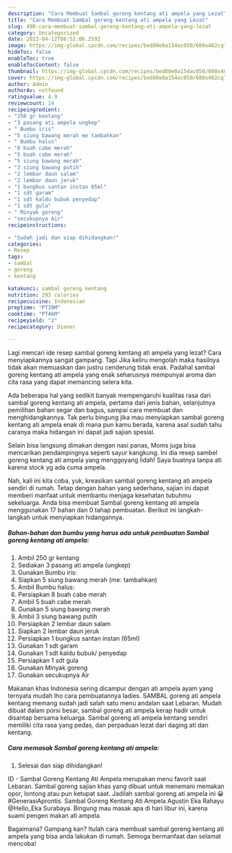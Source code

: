 ```yaml
---
description: "Cara Membuat Sambal goreng kentang ati ampela yang Lezat"
title: "Cara Membuat Sambal goreng kentang ati ampela yang Lezat"
slug: 490-cara-membuat-sambal-goreng-kentang-ati-ampela-yang-lezat
category: Uncategorized
date: 2023-04-12T06:52:06.259Z
image: https://img-global.cpcdn.com/recipes/bed80e0a154ac050/680x482cq70/sambal-goreng-kentang-ati-ampela-foto-resep-utama.jpg
hideToc: false
enableToc: true
enableTocContent: false
thumbnail: https://img-global.cpcdn.com/recipes/bed80e0a154ac050/680x482cq70/sambal-goreng-kentang-ati-ampela-foto-resep-utama.jpg
cover: https://img-global.cpcdn.com/recipes/bed80e0a154ac050/680x482cq70/sambal-goreng-kentang-ati-ampela-foto-resep-utama.jpg
author: Admin
authorAv: notfound
ratingvalue: 4.9
reviewcount: 14
recipeingredient:
- "250 gr kentang"
- "3 pasang ati ampela ungkep"
- " Bumbu iris"
- "5 siung bawang merah me tambahkan"
- " Bumbu halus"
- "8 buah cabe merah"
- "5 buah cabe merah"
- "5 siung bawang merah"
- "3 siung bawang putih"
- "2 lembar daun salam"
- "2 lembar daun jeruk"
- "1 bungkus santan instan 65ml"
- "1 sdt garam"
- "1 sdt kaldu bubuk penyedap"
- "1 sdt gula"
- " Minyak goreng"
- "secukupnya Air"
recipeinstructions:

- "Sudah jadi dan siap dihidangkan!"
categories:
- Resep
tags:
- sambal
- goreng
- kentang

katakunci: sambal goreng kentang 
nutrition: 293 calories
recipecuisine: Indonesian
preptime: "PT39M"
cooktime: "PT46M"
recipeyield: "2"
recipecategory: Dinner

---
```



Lagi mencari ide resep sambal goreng kentang ati ampela yang lezat? Cara menyiapkannya sangat gampang. Tapi Jika keliru mengolah maka hasilnya tidak akan memuaskan dan justru cenderung tidak enak. Padahal sambal goreng kentang ati ampela yang enak seharusnya mempunyai aroma dan cita rasa yang dapat memancing selera kita.


Ada beberapa hal yang sedikit banyak mempengaruhi kualitas rasa dari sambal goreng kentang ati ampela, pertama dari jenis bahan, selanjutnya pemilihan bahan segar dan bagus, sampai cara membuat dan menghidangkannya. Tak perlu bingung jika mau menyiapkan sambal goreng kentang ati ampela enak di mana pun kamu berada, karena asal sudah tahu caranya maka hidangan ini dapat jadi sajian spesial.

Selain bisa langsung dimakan dengan nasi panas, Moms juga bisa mencarikan pendampingnya seperti sayur kangkung. Ini dia resep sambel goreng kentang ati ampela yang menggoyang lidah! Saya buatnya tanpa ati karena stock yg ada cuma ampela.


Nah, kali ini kita coba, yuk, kreasikan sambal goreng kentang ati ampela sendiri di rumah. Tetap dengan bahan yang sederhana, sajian ini dapat memberi manfaat untuk membantu menjaga kesehatan tubuhmu sekeluarga. Anda bisa membuat Sambal goreng kentang ati ampela menggunakan 17 bahan dan 0 tahap pembuatan. Berikut ini langkah-langkah untuk menyiapkan hidangannya.

<!--inarticleads1-->

##### Bahan-bahan dan bumbu yang harus ada untuk pembuatan Sambal goreng kentang ati ampela:

1. Ambil 250 gr kentang
1. Sediakan 3 pasang ati ampela (ungkep)
1. Gunakan  Bumbu iris:
1. Siapkan 5 siung bawang merah (me: tambahkan)
1. Ambil  Bumbu halus:
1. Persiapkan 8 buah cabe merah
1. Ambil 5 buah cabe merah
1. Gunakan 5 siung bawang merah
1. Ambil 3 siung bawang putih
1. Persiapkan 2 lembar daun salam
1. Siapkan 2 lembar daun jeruk
1. Persiapkan 1 bungkus santan instan (65ml)
1. Gunakan 1 sdt garam
1. Gunakan 1 sdt kaldu bubuk/ penyedap
1. Persiapkan 1 sdt gula
1. Gunakan  Minyak goreng
1. Gunakan secukupnya Air


Makanan khas Indonesia sering dicampur dengan ati ampela ayam yang ternyata mudah lho cara pembuatannya ladies. SAMBAL goreng ati ampela kentang memang sudah jadi salah satu menu andalan saat Lebaran. Mudah dibuat dalam porsi besar, sambal goreng ati ampela kerap hadir untuk disantap bersama keluarga. Sambal goreng ati ampela kentang sendiri memiliki cita rasa yang pedas, dan perpaduan lezat dari daging ati dan kentang. 

<!--inarticleads2-->

##### Cara memasak Sambal goreng kentang ati ampela:


1. Selesai dan siap dihidangkan!

ID - Sambal Goreng Kentang Ati Ampela merupakan menu favorit saat Lebaran. Sambal goreng sajian khas yang dibuat untuk menemani memakan opor, lontong atau pun ketupat saat. Jadilah sambal goreng ati ampela ini 😀 #GenerasiAprontis. Sambal Goreng Kentang Ati Ampela Agustin Eka Rahayu @Hello_Eka Surabaya. Bingung mau masak apa di hari libur ini, karena suami pengen makan ati ampela. 

Bagaimana? Gampang kan? Itulah cara membuat sambal goreng kentang ati ampela yang bisa anda lakukan di rumah. Semoga bermanfaat dan selamat mencoba!
